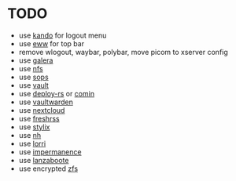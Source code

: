 # TODO

- use [kando](https://github.com/kando-menu/kando) for logout menu
- use [eww](https://github.com/elkowar/eww) for top bar
- remove wlogout, waybar, polybar, move picom to xserver config
- use [galera](https://galeracluster.com/)
- use [nfs](https://en.wikipedia.org/wiki/Network_File_System)
- use [sops](https://github.com/Mic92/sops-nix)
- use [vault](https://github.com/hashicorp/vault)
- use [deploy-rs](https://github.com/serokell/deploy-rs) or
  [comin](https://github.com/nlewo/comin)
- use [vaultwarden](https://github.com/dani-garcia/vaultwarden)
- use [nextcloud](https://github.com/nextcloud/server)
- use [freshrss](https://freshrss.org/index.html)
- use [stylix](https://github.com/danth/stylix)
- use [nh](https://github.com/viperML/nh)
- use [lorri](https://github.com/nix-community/lorri/)
- use [impermanence](https://github.com/nix-community/impermanence)
- use [lanzaboote](https://github.com/nix-community/lanzaboote)
- use encrypted
  [zfs](https://discourse.nixos.org/t/unlock-encrypted-zfs-via-ssh-on-boot)
